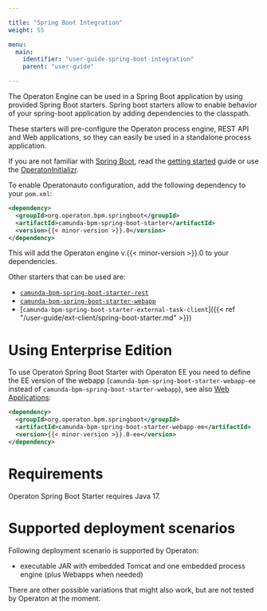 ```yaml
---

title: "Spring Boot Integration"
weight: 55

menu:
  main:
    identifier: "user-guide-spring-boot-integration"
    parent: "user-guide"

---
```


The Operaton Engine can be used in a Spring Boot application by using provided Spring Boot starters.
Spring boot starters allow to enable behavior of your spring-boot application by adding dependencies to the classpath.

These starters will pre-configure the Operaton process engine, REST API and Web applications, so they can easily be used in a standalone process application.

If you are not familiar with [Spring Boot](http://projects.spring.io/spring-boot/), read the [getting started](http://docs.spring.io/spring-boot/docs/current/reference/htmlsingle/#getting-started) guide or use the [OperatonInitializr](https://start.camunda.com/).

To enable Operatonauto configuration, add the following dependency to your ```pom.xml```:

```xml
<dependency>
  <groupId>org.operaton.bpm.springboot</groupId>
  <artifactId>camunda-bpm-spring-boot-starter</artifactId>
  <version>{{< minor-version >}}.0</version>
</dependency>
```

This will add the Operaton engine v.{{< minor-version >}}.0 to your dependencies.

Other starters that can be used are:

* [`camunda-bpm-spring-boot-starter-rest`](rest-api)
* [`camunda-bpm-spring-boot-starter-webapp`](webapps)
* [`camunda-bpm-spring-boot-starter-external-task-client`]({{< ref "/user-guide/ext-client/spring-boot-starter.md" >}})

# Using Enterprise Edition

To use Operaton Spring Boot Starter with Operaton EE you need to define the EE version of the webapp (`camunda-bpm-spring-boot-starter-webapp-ee` instead of `camunda-bpm-spring-boot-starter-webapp`), see also [Web Applications](webapps/):

```xml
<dependency>
  <groupId>org.operaton.bpm.springboot</groupId>
  <artifactId>camunda-bpm-spring-boot-starter-webapp-ee</artifactId>
  <version>{{< minor-version >}}.0-ee</version>
</dependency>
```

# Requirements

Operaton Spring Boot Starter requires Java 17.

# Supported deployment scenarios

Following deployment scenario is supported by Operaton:

* executable JAR with embedded Tomcat and one embedded process engine (plus Webapps when needed)

There are other possible variations that might also work, but are not tested by Operaton at the moment.
